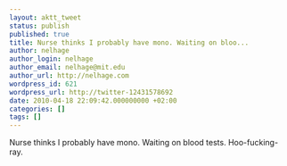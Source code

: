 ```yaml
---
layout: aktt_tweet
status: publish
published: true
title: Nurse thinks I probably have mono. Waiting on bloo...
author: nelhage
author_login: nelhage
author_email: nelhage@mit.edu
author_url: http://nelhage.com
wordpress_id: 621
wordpress_url: http://twitter-12431578692
date: 2010-04-18 22:09:42.000000000 +02:00
categories: []
tags: []
---
```

Nurse thinks I probably have mono. Waiting on blood tests. Hoo-fucking-ray.
